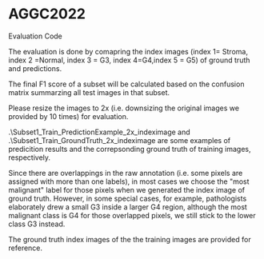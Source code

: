 # AGGC2022
Evaluation Code


The evaluation is done by comapring the index images (index 1= Stroma, index 2 =Normal, index 3 = G3, index 4=G4,index 5 = G5) of ground truth and predictions. 

The final F1 score of a subset will be calculated based on the confusion matrix summarzing all test images in that subset.

Please resize the images to 2x (i.e. downsizing the original images we provided by 10 times) for evaluation.

.\Subset1_Train_PredictionExample_2x_indeximage and .\Subset1_Train_GroundTruth_2x_indeximage are some examples of predicition results and the correpsonding ground truth of training images, respectively.

Since there are overlappings in the raw annotation (i.e. some pixels are assigned with more than one labels), in most cases we choose the "most malignant" label for those pixels when we generated the index image of ground truth. However, in some special cases, for example, pathologists elaborately drew a small G3 inside a larger G4 region, although the most malignant class is G4 for those overlapped pixels, we still stick to the lower class G3 instead.

The ground truth index images of the the training images are provided for reference.

